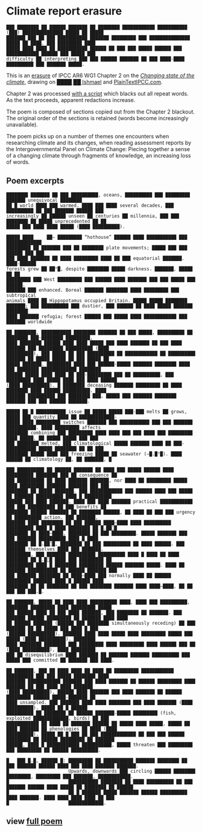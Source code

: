 # Climate report erasure

```
███ ████████ ██ ██████ ███████ ██ ████████ ████████████ ███████████ (███) ███████████████ █████ ██ █████
███████ ███ ██ ███ ███████████ ███████ █████████ ███ ███████████████ █████ ██ ████. ███ █████████ ████
█████ ████ ████ ██ ███████████ ██████ ██ ███ ███ █████ ██████ ███ ████████████ ██████ ███ █████ ███
difficulty ██ interpreting ███ ███ ██████ ███████ ██ ███ ████-████ ██████████ ███ ███████ █████.
```

This is an [erasure](https://en.wikipedia.org/wiki/Erasure_(artform)) of IPCC AR6 WG1 Chapter 2 on the [*Changing state of the climate*](https://www.ipcc.ch/report/ar6/wg1/chapter/chapter-2/), drawing on [████ ██ Ishmael](https://github.com/NaNoGenMo/2022/issues/46) and [PlainTextIPCC.com](https://plaintextipcc.com/). 

Chapter 2 was processed [with a script](https://github.com/hugovk/meow.py/blob/main/blackout.py) which blacks out all repeat words. As the text proceeds, apparent redactions increase. 

The poem is composed of sections copied out from the Chapter 2 blackout. The original order of the sections is retained (words become increasingly unavailable).

The poem picks up on a number of themes one encounters when researching climate and its changes, when reading assessment reports by the Intergovernmental Panel on Climate Change: Piecing together a sense of a changing climate through fragments of knowledge, an increasing loss of words. 

## Poem excerpts

```
████████ ███████ ██ ███ ██████████, oceans, ██████████ ███ █████████ ███████ unequivocal ████████
██ █ world ████ ███ warmed. ████ ███ ████ several decades, ███ ██████████ ██ ███ ███████ ██████ ███
increasingly ██ ██████ unseen ██ centuries ██ millennia, ███ ███ ████████ ██ █████ unprecedented ██ ██
█████ ███ ████ ████ █████ (████ ██████████).
```

```
█████ ████     ██– █████████ “hothouse” ██████ ████ ███████████ ███ █████████████
█████████ ██ ███████ ███ ██ ████████ plate movements; █████ ███ ███ ██████ ███ ███
███ ████ ███████ ██ ████ █████████ ████ ██ ███ equatorial ███████. ████-██████
forests grew ██ ██°█, despite ████████ █████ darkness. ███████, █████ ██ ██ 
█████████ ███ West █████████ ███ ██████ ████ ███████ ███ ███ █████ ███ ██████.
███████ ███ enhanced. Boreal ███████ ████████ ████ █████████ ███ subtropical
animals ████ ██ Hippopotamus occupied Britain. █████ █████ ████████
███████; ███ ██████████ ███ dustier, ███ ██████ ██ ████ █████ ███████ ████████
████ ███████ refugia; forest ██████ ███ █████ ████ ████████████ ███ ███████ worldwide
```

```
██ ████████, ███████████ ████████ ███████ ██ ███ █████, ██████████ ██ ████████ ███-████████ █████████,
████ ████████ ██████ ████ ████ █████ ███ ████ ███████ ██ ███ ████ ███████ ███ █████████ ██████████ (████
██████████), ███ █████ ██ ███ ██████████ ██ ████████████ ██ ██████████ ███████ ██ █████ █████ ██ ███ █████ ██
█████ ███████. █████████ ████ ███ ██████-█████ ███████ ████████ ████ ███ ████████ █████████████ ████████
██████ █████ ████ ████ ██ ███-█████████ ███ ██ ██████████, ███ █████████ ████ █████ ████ ███ ████ ██████
(████ ██████████). █ ████████ deceasing ███████ █████████ ██ ████ ████████ ████ ██████ ██████████. ████
███████ ██████████ ███ ████████ ███, █████ ███ ███████ ████████ ███████ ███ ███ ██████ ███████.
```

```
█████ ██ █ ███████████ issue ██ █████ █████ ███-███ melts ██ grows, █████ ███ quantity ████ ██ █████████████-
█████ ████ █████████ switches ███████ ███ ███████████ ███ ███ ███████ ███████████. ████ █████████ affects
████████ combining ███ █████████ ████ ████ ███ ███ ████ ███ █████████ ████ █████. ██ █████ █████ ███ ███
███ ████████ melted, ███ climatological █████ ███████ ████ ██ ███-███████████ █████ ████████ ██ ██ ███
████████ █████ ████ ███ freezing █████ ██ seawater (–█.█°█). ████ ██████ ██ climatology ██, ██ ███████, █
```

```
███ ██████████ ██ ██████ ███████ ██ ████ ███ █████ ██████ ████ ██████████ ████████ ███ ██ consequence ██
███ ██████████ ██ ████ ███████ ███████, nor ████ ██ █████████ █████ ████ █████████ ███████ ███████ ███ ███
████████ ██ █████ ███████. ███ ████████████ ███ ██████ ████ ███ █████ ██ ███████ ██████████ ████ █ ██████████
██████ ███ ████ ███████. ████ ███ ████ ███████ practical ████████████ ███ ███ ██████████ ██ ███ benefits ██
████████ ██████ ███████ ██ ████████ ██████, ██ ████ ██ ███ ███ urgency ██ ██████████ action. ███ ███████,
███████ ████ ████████ ██ ███ ██████ ████–████ ████ ██████████ ██████████ ████ █ ████ ████████ ██ █.███
████████ ██ ████–████, ████████ ██ ███ █████████. █████ ███████ ███ ███ ███████ ██████████ ████ █ ████
████████ ██ █.███, ████████ ██ ███ ██████████ ██ ████ ██████. ███ ███████ themselves ████ ███ ███████.
█████████, ███ ███████ ██████████ ██████████ ████ █ ████ ██ ████ ████████ ██ █.██ ████ ███ █████████ ██
██████████ ████ █ ████████ █████████ ██████ ███████ █████. ████ ██ ███████ ███████████ ██ ██████ ███████ ███
███ ███████ ████████ ██ ████–████ ███ normally ████ ██ ██████ █████████ ███████ ████ █ ██████ ████
████████ ██ ██ ████████ ██ ███ ████████ ███████ ████ ████–████, ██ ██ ███ ███ ███.█.
```

```
██ ███████, █████ ██ ████ ████ ██████████ ████, ████ ███ ██████████, ████████ █████████ ████ █████████ █████
███ ██████ ████ ██ ███ ████ ███████, ███ ████████ ██ ███████. ███ ███████ ██████ █████████ ██ ███████ ████ ████
██ ██████ ███████ (██████ ███ ████████ simultaneously receding) ██ ███ ███████ ██ ██ █████ ███ ████ █ ███
(██████ ██████████). ███████ ████ ████ █████ ████ █████████ █████ ███ █████ (████ ██████████). ████████
████ ████████ ████████ ███ █████████ ████ █████████ ████ ██████ ███ ██ (████ ██████████), ████ █████████
███ ██ disequilibrium ████ ███████ ██ ███████ ███████ ██████████ ███ █████ ███ committed ██ ███████ ███ ████.
```

```
██ ███████, ███ ██ ████ ████ ██ ████ ██ █████████ ████████████ ██████████ ███ ███ █████ ████████ ████
███████ ████████████ ███████ ███ ████ ███████ ██ ██████ █████████ ████ ███████ ██ ███ ████ ████ ███████
(████ ██████████), ██████ ████ ███████ ███ ████ ███████ ██ ██████ █████████ ██████ █████-███████ ██
████ unsampled. ███ ███████ ████ ████ ████████ ███ ████ ███████ (████ ██████████). █████ ██ █ ██████
██████████ ██ ████████ ██ ██████ ███████-█████ █████████ (fish, exploited █████████████, birds) ██ ███
████████████ ██ ████ ██ ███████ ██████ ██ █████ ████ █████, █████ ██ ████ ███████ ██ phenologies ██ ████ (████
██████████). █████ ██ █ ███ ██ ███ █████████████ ██ ███ ███ ██████ █████████ ██ ██████ █████████ ██ ███████
██████, ████ █ ████████████ ███████████, █████ threaten ███ █████████ ███ █████████ ██ ██████ ██████████.
```

```
█   ███ █.█, ██████ █: █████████ ██ ███████████ ███████ ████████ ██ ███ ███████ ██████ ████ ███ ████ ███████ ███████.
█                      Upwards, downwards ███ circling ██████ ████████ █████████, █████████ ███ ███████, ████████████.
█                      ███████████ ████████ ██ ████ ██████████ ██ ███ ███████ ██████ ████ █████ ██ ████████ ██ ██████
█                      ██ █ ███████ █████ ███████ ██████ ██████████ ████ ███████. ████ ████ ████ ████ ██ ███
█                      █████████████.
```

## view [full poem](https://mhep.github.io/climate-erasure/)
